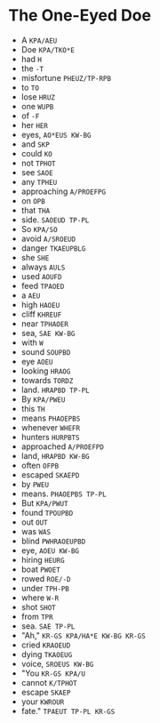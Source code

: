 # The One-Eyed Doe

* A `KPA/AEU`
* Doe `KPA/TKO*E`
* had `H`
* the `-T`
* misfortune `PHEUZ/TP-RPB`
* to `TO`
* lose `HRUZ`
* one `WUPB`
* of `-F`
* her `HER`
* eyes, `AO*EUS KW-BG`
* and `SKP`
* could `KO`
* not `TPHOT`
* see `SAOE`
* any `TPHEU`
* approaching `A/PROEFPG`
* on `OPB`
* that `THA`
* side. `SAOEUD TP-PL`
* So `KPA/SO`
* avoid `A/SROEUD`
* danger `TKAEUPBLG`
* she `SHE`
* always `AULS`
* used `AOUFD`
* feed `TPAOED`
* a `AEU`
* high `HAOEU`
* cliff `KHREUF`
* near `TPHAOER`
* sea, `SAE KW-BG`
* with `W`
* sound `SOUPBD`
* eye `AOEU`
* looking `HRAOG`
* towards `TORDZ`
* land. `HRAPBD TP-PL`
* By `KPA/PWEU`
* this `TH`
* means `PHAOEPBS`
* whenever `WHEFR`
* hunters `HURPBTS`
* approached `A/PROEFPD`
* land, `HRAPBD KW-BG`
* often `OFPB`
* escaped `SKAEPD`
* by `PWEU`
* means. `PHAOEPBS TP-PL`
* But `KPA/PWUT`
* found `TPOUPBD`
* out `OUT`
* was `WAS`
* blind `PWHRAOEUPBD`
* eye, `AOEU KW-BG`
* hiring `HEURG`
* boat `PWOET`
* rowed `ROE/-D`
* under `TPH-PB`
* where `W-R`
* shot `SHOT`
* from `TPR`
* sea. `SAE TP-PL`
* "Ah," `KR-GS KPA/HA*E KW-BG KR-GS`
* cried `KRAOEUD`
* dying `TKAOEUG`
* voice, `SROEUS KW-BG`
* "You `KR-GS KPA/U`
* cannot `K/TPHOT`
* escape `SKAEP`
* your `KWROUR`
* fate." `TPAEUT TP-PL KR-GS`
